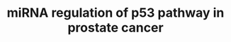 ---
annotations:
- id: DOID:10283
  parent: disease of cellular proliferation
  type: Disease Ontology
  value: prostate cancer
- id: PW:0000605
  parent: disease pathway
  type: Pathway Ontology
  value: cancer pathway
authors:
- Khanspers
- Egonw
- Fehrhart
description: 'Diagrammatic scheme depicting targeted p53 pathway-related genes by
  upregulated miRNAs in prostate tumor cells. An integrated in silico and computational
  prediction databases (DIANA-micro T-CDS, miRBase, and TargetScan) were employed
  section to predict potential targets of a subset of highly upregulated miRNAs (>2-fold)
  in prostate tumors.  Note that some targeting miRNAs were removed from the original
  publication figure for clarity. These are represented in supplementary table S3:
  http://journals.sagepub.com/doi/suppl/10.1177/1535370216681554.  Proteins on this
  pathway have targeted assays available via the [https://assays.cancer.gov/available_assays?wp_id=WP3982
  CPTAC Assay Portal]'
last-edited: 2019-11-29
organisms:
- Homo sapiens
redirect_from:
- /index.php/Pathway:WP3982
- /instance/WP3982
revision: null
schema-jsonld:
- '@context': https://schema.org/
  '@id': https://wikipathways.github.io/pathways/WP3982.html
  '@type': Dataset
  creator:
    '@type': Organization
    name: WikiPathways
  description: 'Diagrammatic scheme depicting targeted p53 pathway-related genes by
    upregulated miRNAs in prostate tumor cells. An integrated in silico and computational
    prediction databases (DIANA-micro T-CDS, miRBase, and TargetScan) were employed
    section to predict potential targets of a subset of highly upregulated miRNAs
    (>2-fold) in prostate tumors.  Note that some targeting miRNAs were removed from
    the original publication figure for clarity. These are represented in supplementary
    table S3: http://journals.sagepub.com/doi/suppl/10.1177/1535370216681554.  Proteins
    on this pathway have targeted assays available via the [https://assays.cancer.gov/available_assays?wp_id=WP3982
    CPTAC Assay Portal]'
  keywords:
  - APAF1
  - ATM
  - BAX
  - BBC3
  - BID
  - CASP3
  - CASP8
  - CASP9
  - CHEK2
  - CYS1
  - DNA
  - EI24
  - MDM2
  - MIR1305
  - MIR182
  - MIR19a
  - MIR27B
  - MIR320A
  - MIR4482
  - MIR4491
  - MIR548B
  - MIR548C
  - P48
  - PERP
  - PMAIP1
  - PTEN
  - ROS
  - SERPINE1
  - SESN3
  - SIAH1
  - Scotin
  - TNFRSF10B
  - TP53
  - TP53AIP1
  - ZMAT3
  - nitric oxide
  license: CC0
  name: miRNA regulation of p53 pathway in prostate cancer
seo: CreativeWork
title: miRNA regulation of p53 pathway in prostate cancer
wpid: WP3982
---